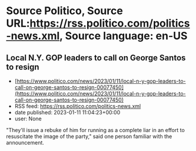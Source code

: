 # Source Politico, Source URL:https://rss.politico.com/politics-news.xml, Source language: en-US

## Local N.Y. GOP leaders to call on George Santos to resign
 - [https://www.politico.com/news/2023/01/11/local-n-y-gop-leaders-to-call-on-george-santos-to-resign-00077450](https://www.politico.com/news/2023/01/11/local-n-y-gop-leaders-to-call-on-george-santos-to-resign-00077450)
 - RSS feed: https://rss.politico.com/politics-news.xml
 - date published: 2023-01-11 11:04:23+00:00
 - user: None

"They'll issue a rebuke of him for running as a complete liar in an effort to resuscitate the image of the party," said one person familiar with the announcement.
